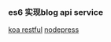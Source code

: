 ### es6 实现blog api service
[koa restful](https://github.com/jsnomad/koa-restful-boilerplate)
[nodepress](https://github.com/surmon-china/nodepress)
